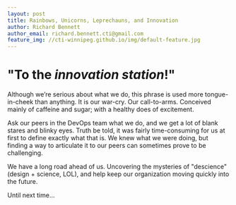 ```yaml
---
layout: post
title: Rainbows, Unicorns, Leprechauns, and Innovation
author: Richard Bennett
author_email: richard.bennett.cti@gmail.com
feature_img: //cti-winnipeg.github.io/img/default-feature.jpg
---
```


# "To the _innovation station_!"


Although we’re serious about what we do, this phrase is used more tongue-in-cheek than anything.  It is our war-cry.  Our call-to-arms.  Conceived mainly of caffeine and sugar; with a healthy does of excitement.

Ask our peers in the DevOps team what we do, and we get a lot of blank stares and blinky eyes. Truth be told, it was fairly time-consuming for us at first to define exactly what that is. We knew what we were doing, but finding a way to articulate it to our peers can sometimes prove to be challenging. 

We have a long road ahead of us.  Uncovering the mysteries of "descience" (design + science, LOL), and help keep our organization moving quickly into the future.
  
Until next time...